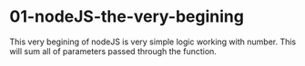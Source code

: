 # 01-nodeJS-the-very-begining

This very begining of nodeJS is very simple logic working with number.
This will sum all of parameters passed through the function.
